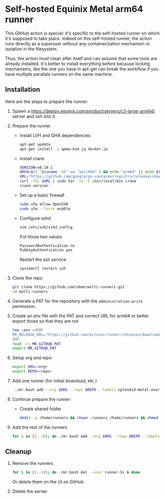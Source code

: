 # Self-hosted Equinix Metal arm64 runner

This GitHub action is special: it's specific to the self-hosted runner on
which it's supposed to take place. Indeed on this self-hosted runner, the
action runs directly as a superuser without any containerization mechanism or
isolation in the filesystem.

Thus, the action must clean after itself and can assume that some tools are
already installed. It's better to install everything before because locking
mechanisms, like the one you have in apt-get can break the workflow if you
have multiple parallels runners on the same machine.

## Installation

Here are the steps to prepare the runner:

1. Spawn a https://deploy.equinix.com/product/servers/c3-large-arm64/ server
   and ssh into it.

1. Prepare the runner
   - Install LVH and GHA dependencies
     ```bash
     apt-get update
     apt-get install -y qemu-kvm jq docker.io
     ```
   - Install crane
     ```bash
     VERSION=v0.19.1
     ARCH=$([ "$(uname -m)" == "aarch64" ] && echo "arm64" || echo $(uname -m))
     URL="https://github.com/google/go-containerregistry/releases/download/$VERSION/go-containerregistry_Linux_$ARCH.tar.gz"
     curl -fSL $URL | sudo tar -xz -C /usr/local/bin crane
     crane version
     ```
   - Set up a basic firewall
     ```bash
     sudo ufw allow OpenSSH
     sudo ufw --force enable
     ```
   - Configure sshd
     ```bash
     vim /etc/ssh/sshd_config
     ```
     Put those two values
     ```bash
     PasswordAuthentication no
     PubkeyAuthentication yes
     ```
     Restart the ssh service
     ```bash
     systemctl restart ssh
     ```

1. Clone the repo
   ```bash
   git clone https://github.com/vbem/multi-runners.git
   cd multi-runners
   ```

1. Generate a PAT for the repository with the `administration:write` permission.

1. Create an env file with the PAT and correct URL for arm64 or better export
   those so that they are not
   ```bash
   tee .env <<EOF
   MR_RELEASE_URL='https://github.com/actions/runner/releases/download/v2.315.0/actions-runner-linux-arm64-2.315.0.tar.gz'
   EOF
   read -rs MR_GITHUB_PAT
   export MR_GITHUB_PAT
   ```

1. Setup org and repo
   ```bash
   export ORG=<org>
   export REPO=<repo>
   ```

1. Add one runner (for initial download, etc.)
   ```bash
    ./mr.bash add --org $ORG --repo $REPO --labels splendid-metal-enormous-arm64 --user runner-1
   ```

1. Continue prepare the runner:
   - Create shared folder
     ```bash
     mkdir -p /home/runners && chown :runners /home/runners && chmod 774 /home/runners
     ```

1. Add the rest of the runners
   ```bash
   for i in {2..10}; do ./mr.bash add --org $ORG --repo $REPO --labels splendid-metal-enormous-arm64 --user runner-$i & done
   ```


## Cleanup

1. Remove the runners
   ```bash
   for i in {1..10}; do ./mr.bash del --user runner-$i & done
   ```
   Or delete them on the UI on GitHub

1. Delete the server

